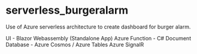 # serverless_burgeralarm
Use of Azure serverless architecture to create dashboard for burger alarm.

UI - Blazor Webassembly (Standalone App)
Azure Function - C#
Document Database - Azure Cosmos / Azure Tables
Azure SignalR

